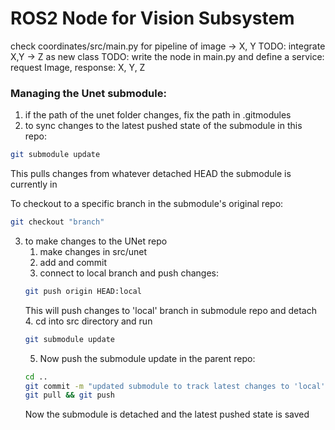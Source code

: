 # ROS2 Node for Vision Subsystem

check coordinates/src/main.py for pipeline of image -> X, Y
TODO: integrate X,Y -> Z as new class
TODO: write the node in main.py and define a service: request Image, response: X, Y, Z

### Managing the Unet submodule:

1. if the path of the unet folder changes, fix the path in .gitmodules
2. to sync changes to the latest pushed state of the submodule in this repo:
```bash
git submodule update
```
This pulls changes from whatever detached HEAD the submodule is currently in

To checkout to a specific branch in the submodule's original repo:
```bash
git checkout "branch"
```

3. to make changes to the UNet repo
    1. make changes in src/unet
    2. add and commit 
    3. connect to local branch and push changes:
    ```bash
    git push origin HEAD:local
    ```
    This will push changes to 'local' branch in submodule repo and detach
    4. cd into src directory and run
    ```bash
    git submodule update
    ```
    5. Now push the submodule update in the parent repo:
    ```bash
    cd ..
    git commit -m "updated submodule to track latest changes to 'local' branch in submodule repo"
    git pull && git push
    ```
    Now the submodule is detached and the latest pushed state is saved
